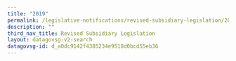 ```yaml
---
title: "2019"
permalink: /legislative-notifications/revised-subsidiary-legislation/2019/
description: ""
third_nav_title: Revised Subsidiary Legislation
layout: datagovsg-v2-search
datagovsg-id: d_a0dc9142f4385234e9518d0bcd55eb36
---
```


